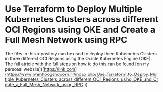  # Use Terraform to Deploy Multiple Kubernetes Clusters across different OCI Regions using OKE and Create a Full Mesh Network using RPC
The files in this repository can be used to deploy three Kubernetes Clusters in three different OCI Regions using the Oracle Kubernetes Engine (OKE).
The full atricle with the full steps on how to do this can be found [on my personal website]([https://link.com](https://www.iwanhoogendoorn.nl/index.php/Use_Terraform_to_Deploy_Multiple_Kubernetes_Clusters_across_different_OCI_Regions_using_OKE_and_Create_a_Full_Mesh_Network_using_RPC
))

